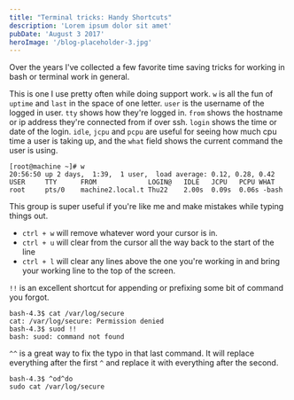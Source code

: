 ```yaml
---
title: "Terminal tricks: Handy Shortcuts"
description: 'Lorem ipsum dolor sit amet'
pubDate: 'August 3 2017'
heroImage: '/blog-placeholder-3.jpg'
---
```


Over the years I've collected a few favorite time saving tricks for working in bash or terminal work in general.

This is one I use pretty often while doing support work. `w` is  all the fun of `uptime` and `last` in the space of one letter. `user` is the username of the logged in user. `tty` shows how they're logged in. `from` shows the hostname or ip address they're connected from if over ssh. `login` shows the time or date of the login. `idle`, `jcpu` and `pcpu` are useful for seeing how much cpu time a user is taking up, and the `what` field shows the current command the user is using.

    [root@machine ~]# w
    20:56:50 up 2 days,  1:39,  1 user,  load average: 0.12, 0.28, 0.42
    USER     TTY      FROM             LOGIN@   IDLE   JCPU   PCPU WHAT
    root     pts/0    machine2.local.t Thu22    2.00s  0.09s  0.06s -bash

This group is super useful if you're like me and make mistakes while typing things out. 

* `ctrl + w` will remove whatever word your cursor is in.
* `ctrl + u` will clear from the cursor all the way back to the start of the line
* `ctrl + l` will clear any lines above the one you're working in and bring your working line to the top of the screen.

`!!` is an excellent shortcut for appending or prefixing some bit of command you forgot.
  
    bash-4.3$ cat /var/log/secure
    cat: /var/log/secure: Permission denied
    bash-4.3$ suod !!
    bash: suod: command not found

`^^` is a great way to fix the typo in that last command. It will replace everything after the first `^` and replace it with everything after the second.

    bash-4.3$ ^od^do
    sudo cat /var/log/secure